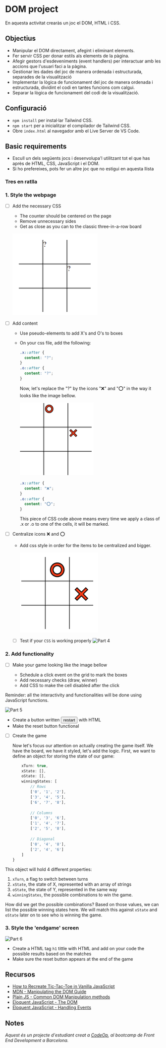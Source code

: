 # DOM project

En aquesta activitat crearàs un joc el DOM, HTML i CSS.

## Objectius

- Manipular el DOM directament, afegint i eliminant elements.
- Fer servir CSS per donar estils als elements de la pàgina.
- Afegir gestors d'esdeveniments (event handlers) per interactuar amb les accions que l'usuari faci a la pàgina.
- Gestionar les dades del joc de manera ordenada i estructurada, separades de la visualització
- Implementar la lògica de funcionament del joc de manera ordenada i estructurada, dividint el codi en tantes funcions com calgui.
- Separar la lògica de funcionament del codi de la visualització.

## Configuració

- `npm install` per instal·lar Tailwind CSS.
- `npm start` per a inicialitzar el compilador de Tailwind CSS.
- Obre `index.html` al navegador amb el Live Server de VS Code.

## Basic requirements

- Escull un dels següents jocs i desenvolupa'l utilitzant tot el que has après de HTML, CSS, JavaScript i el DOM.
- Si ho prefereixes, pots fer un altre joc que no estigui en aquesta llista

### Tres en ratlla

### 1. Style the webpage

- [ ] Add the necessary CSS

  - The counter should be centered on the page
  - Remove unnecessary sides
  - Get as close as you can to the classic three-in-a-row board

  ![Part 1](suport/pas1.png)

- [ ] Add content

  - Use pseudo-elements to add X's and O's to boxes
  - On your css file, add the following:

    ```css
    .x::after {
      content: "?";
    }
    .o::after {
      content: "?";
    }
    ```

    Now, let's replace the "?" by the icons "❌" and "⭕" in the way it looks like the image bellow.

    ![Part 2](suport/pas2.png)

    ```css
    .x::after {
      content: "❌";
    }
    .o::after {
      content: "⭕";
    }
    ```

    This piece of CSS code above means every time we apply a class of .x or .o to one of the cells, it will be marked.

- [ ] Centralize icons ❌ and ⭕

  - Add css style in order for the items to be centralized and bigger.

    ![Part 3](suport/pas3.PNG)

  - [ ] Test if your `CSS` is working properly
        ![Part 4](https://allma.si/blog/wp-content/uploads/2021/12/applying-classes-to-cells.gif)

### 2. Add functionality

- [ ] Make your game looking like the image bellow

  - Schedule a click event on the grid to mark the boxes
  - Add necessary checks (draw, winner)
  - Add CSS to make the cell disabled after the click

Reminder: all the interactivity and functionalities will be done using JavaScript functions.

![Part 5](https://allma.si/blog/wp-content/uploads/2021/12/markers-with-styles.gif)

- Create a button written <button>restart</button> with HTML
- Make the reset button functional

- [ ] Create the game

  Now let's focus our attention on actually creating the game itself. We have the board, we have it styled, let's add the logic. First, we want to define an object for storing the state of our game:

  ```js const game = {
      xTurn: true,
      xState: [],
      oState: [],
      winningStates: [
          // Rows
          ['0', '1', '2'],
          ['3', '4', '5'],
          ['6', '7', '8'],

          // Columns
          ['0', '3', '6'],
          ['1', '4', '7'],
          ['2', '5', '8'],

          // Diagonal
          ['0', '4', '8'],
          ['2', '4', '6']
      ]
  }
  ```

This object will hold 4 different properties:

1. `xTurn`, a flag to switch between turns
2. `xState`, the state of X, represented with an array of strings
3. `oState`, the state of Y, represented in the same way
4. `winningStates`, the possible combinations to win the game.

How did we get the possible combinations? Based on those values, we can list the possible winning states here. We will match this against `xState` and `oState` later on to see who is winning the game.

### 3. Style the 'endgame' screen

![Part 6](https://allma.si/blog/wp-content/uploads/2021/12/playing-draw.gif)

- Create a HTML tag `h1` tittle with HTML and add on your code the possible results based on the matches
- Make sure the reset button appears at the end of the game

## Recursos

- [How to Recreate Tic-Tac-Toe in Vanilla JavaScript](https://www.webtips.dev/tic-tac-toe-in-javascript)
- [MDN - Manipulating the DOM Guide](https://developer.mozilla.org/en-US/docs/Learn/JavaScript/Client-side_web_APIs/Manipulating_documents)
- [Plain JS - Common DOM Manipulation methods](https://plainjs.com/javascript/manipulation/)
- [Eloquent JavaScript - The DOM](https://eloquentjavascript.net/14_dom.html)
- [Eloquent JavaScript - Handling Events](https://eloquentjavascript.net/15_event.html)

## Notes

_Aquest és un projecte d'estudiant creat a [CodeOp](http://CodeOp.tech), al bootcamp de Front End Development a Barcelona._
